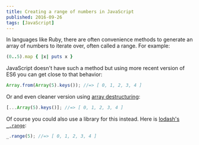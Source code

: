 ```yaml
---
title: Creating a range of numbers in JavaScript
published: 2016-09-26
tags: [JavaScript]
---
```


In languages like Ruby, there are often convenience methods to generate an array of numbers to iterate over, often called a range. For example:

```ruby
(0..5).map { |x| puts x }
```

JavaScript doesn't have such a method but using more recent version of ES6 you can get close to that behavior:

```js
Array.from(Array(5).keys()); //=> [ 0, 1, 2, 3, 4 ]
```

Or and even cleaner version using [array destructuring](https://developer.mozilla.org/en-US/docs/Web/JavaScript/Reference/Operators/Destructuring_assignment):

```js
[...Array(5).keys()]; //=> [ 0, 1, 2, 3, 4 ]
```

Of course you could also use a library for this instead. Here is [lodash's `_.range`](https://lodash.com/docs/4.16.2#range):

```js
_.range(5); //=> [ 0, 1, 2, 3, 4 ]
```
